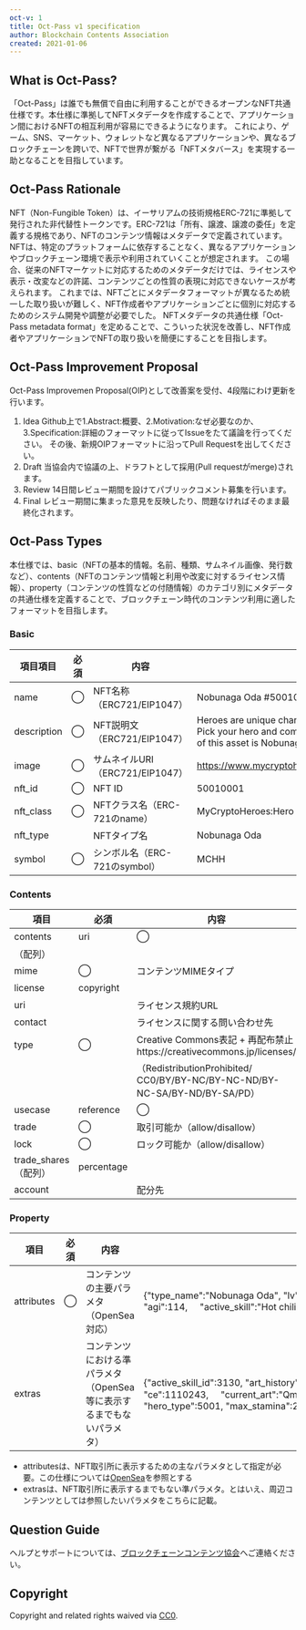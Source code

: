 ```yaml
---
oct-v: 1
title: Oct-Pass v1 specification
author: Blockchain Contents Association
created: 2021-01-06
---
```


## What is Oct-Pass?

「Oct-Pass」は誰でも無償で自由に利用することができるオープンなNFT共通仕様です。本仕様に準拠してNFTメタデータを作成することで、アプリケーション間におけるNFTの相互利用が容易にできるようになります。 これにより、ゲーム、SNS、マーケット、ウォレットなど異なるアプリケーションや、異なるブロックチェーンを跨いで、NFTで世界が繋がる「NFTメタバース」を実現する一助となることを目指しています。

## Oct-Pass Rationale

NFT（Non-Fungible Token）は、イーサリアムの技術規格ERC-721に準拠して発行された非代替性トークンです。ERC-721は「所有、譲渡、譲渡の委任」を定義する規格であり、NFTのコンテンツ情報はメタデータで定義されています。
NFTは、特定のプラットフォームに依存することなく、異なるアプリケーションやブロックチェーン環境で表示や利用されていくことが想定されます。 この場合、従来のNFTマーケットに対応するためのメタデータだけでは、ライセンスや表示・改変などの許諾、コンテンツごとの性質の表現に対応できないケースが考えられます。
これまでは、NFTごとにメタデータフォーマットが異なるため統一した取り扱いが難しく、NFT作成者やアプリケーションごとに個別に対応するためのシステム開発や調整が必要でした。
NFTメタデータの共通仕様「Oct-Pass metadata format」を定めることで、こういった状況を改善し、NFT作成者やアプリケーションでNFTの取り扱いを簡便にすることを目指します。

## Oct-Pass Improvement Proposal
Oct-Pass Improvemen Proposal(OIP)として改善案を受付、4段階にわけ更新を行います。
1. Idea
Github上で1.Abstract:概要、2.Motivation:なぜ必要なのか、3.Specification:詳細のフォーマットに従ってIssueをたて議論を行ってください。
その後、新規OIPフォーマットに沿ってPull Requestを出してください。
2. Draft
当協会内で協議の上、ドラフトとして採用(Pull requestがmerge)されます。
3. Review
14日間レビュー期間を設けてパブリックコメント募集を行います。
4. Final
レビュー期間に集まった意見を反映したり、問題なければそのまま最終化されます。

## Oct-Pass Types
本仕様では、basic（NFTの基本的情報。名前、種類、サムネイル画像、発行数など）、contents（NFTのコンテンツ情報と利用や改変に対するライセンス情報）、property（コンテンツの性質などの付随情報）のカテゴリ別にメタデータの共通仕様を定義することで、ブロックチェーン時代のコンテンツ利用に適したフォーマットを目指します。

### Basic
| 項目項目     | 必須    | 内容                                 | 例                                                                                                                                                           | 
| ------------ | ------- | ------------------------------------ | ------------------------------------------------------------------------------------------------------------------------------------------------------------ | 
| name         | ◯      | NFT名称（ERC721/EIP1047）            | Nobunaga Oda #50010006 Lv.100                                                                                                                                | 
| description  | ◯      | NFT説明文（ERC721/EIP1047）          | Heroes are unique characters, originated from My Crypto Heroes. Pick your hero and compete in the MCH universe! The hero type of this asset is Nobunaga Oda. | 
| image        | ◯      | サムネイルURI（ERC721/EIP1047）      | https://www.mycryptoheroes.net/images/heroes/2000/5001.png                                                                                                   | 
| nft_id       | ◯      | NFT ID                               | 50010001                                                                                                                                                     | 
| nft_class    | ◯      | NFTクラス名（ERC-721のname）         | MyCryptoHeroes:Hero                                                                                                                                          | 
| nft_type     |         | NFTタイプ名                          | Nobunaga Oda                                                                                                                                                 | 
| symbol       | ◯      | シンボル名（ERC-721のsymbol）        | MCHH                                                                                                                                                         | 

### Contents
| 項目                 | 必須       | 内容                                                                        | 例                                         |                                                            | 
| -------------------- | ---------- | --------------------------------------------------------------------------- | ------------------------------------------ | ---------------------------------------------------------- | 
| contents             | uri        | ◯                                                                          | コンテンツURI                              | https://www.mycryptoheroes.net/images/heroes/2000/5001.png | 
| （配列）             |            |                                                                             |                                            |                                                            | 
| mime                 | ◯         | コンテンツMIMEタイプ                                                        | image/png                                  |                                                            | 
| license              | copyright  |                                                                             | コピーライト文言                           | © 2018 double jump.tokyo, inc                              | 
| uri                  |            | ライセンス規約URL                                                           | https://www.mycryptoheroes.net/ja/terms    |                                                            | 
| contact              |            | ライセンスに関する問い合わせ先                                              | info@doublejump.tokyo                      |                                                            | 
| type                 | ◯         | Creative Commons表記 + 再配布禁止https://creativecommons.jp/licenses/       | BY-NC                                      |                                                            | 
|                      |            | （RedistributionProhibited/ CC0/BY/BY-NC/BY-NC-ND/BY-NC-SA/BY-ND/BY-SA/PD） |                                            |                                                            | 
| usecase              | reference  | ◯                                                                          | 参照可能か（allow/disallow）               | allow                                                      | 
| trade                | ◯         | 取引可能か（allow/disallow）                                                | allow                                      |                                                            | 
| lock                 | ◯         | ロック可能か（allow/disallow）                                              | disallow                                   |                                                            | 
| trade_shares（配列） | percentage |                                                                             | 取引手数料配分%                            | 2.5                                                        | 
| account              |            | 配分先                                                                      | 0x6738001581C6ac28f7B05bfca3348caFB05Ef289 |                                                            | 


### Property
| 項目       | 必須 | 内容                                                                  | 例                                                                                                                                                                                                                                                                          | 
| ---------- | ---- | --------------------------------------------------------------------- | --------------------------------------------------------------------------------------------------------------------------------------------------------------------------------------------------------------------------------------------------------------------------- | 
| attributes | ◯   | コンテンツの主要パラメタ（OpenSea対応）                               | {"type_name":"Nobunaga Oda", "lv":100, "rarity":"Legendary", "hp":471, "phy":202, "int":79, "agi":114,&nbsp;&nbsp;&nbsp;&nbsp;&nbsp;"active_skill":"Hot chili pepper", "passive_skill":"Rule the Empire by Force"},                                                         | 
| extras     |      | コンテンツにおける準パラメタ（OpenSea等に表示するまでもないパラメタ） | {"active_skill_id":3130, "art_history":["略"], "ce":1110243,&nbsp;&nbsp;&nbsp;&nbsp;&nbsp;"current_art":"Qmez4jc4S9y2mYyNDZpXaqXNHdcK636LfgPJqpvzcNwU8x",&nbsp;&nbsp;&nbsp;&nbsp;&nbsp;"current_stamina":40, "hero_type":5001, "max_stamina":288, "passive_skill_id":1001}} | 

* attributesは、NFT取引所に表示するための主なパラメタとして指定が必要。この仕様については[OpenSea](https://docs.opensea.io/docs/metadata-standards)を参照とする
* extrasは、NFT取引所に表示するまでもない準パラメタ。とはいえ、周辺コンテンツとしては参照したいパラメタをこちらに記載。



## Question Guide
ヘルプとサポートについては、[ブロックチェーンコンテンツ協会](https://www.blockchaincontents.org/contact)へご連絡ください。

## Copyright
Copyright and related rights waived via [CC0](https://creativecommons.org/publicdomain/zero/1.0/).
